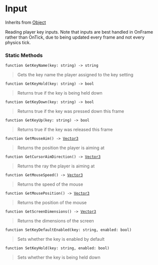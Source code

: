 # Input
Inherits from [Object](../objects/Object.md)

Reading player key inputs. Note that inputs are best handled in OnFrame rather than OnTick, due to being updated every frame and not every physics tick.

### Static Methods
<pre class="language-typescript"><code class="lang-typescript">function GetKeyName(key: string) -> string</code></pre>
> Gets the key name the player assigned to the key setting
> 
<pre class="language-typescript"><code class="lang-typescript">function GetKeyHold(key: string) -> bool</code></pre>
> Returns true if the key is being held down
> 
<pre class="language-typescript"><code class="lang-typescript">function GetKeyDown(key: string) -> bool</code></pre>
> Returns true if the key was pressed down this frame
> 
<pre class="language-typescript"><code class="lang-typescript">function GetKeyUp(key: string) -> bool</code></pre>
> Returns true if the key was released this frame
> 
<pre class="language-typescript"><code class="lang-typescript">function GetMouseAim() -> <a data-footnote-ref href="#user-content-fn-37">Vector3</a></code></pre>
> Returns the position the player is aiming at
> 
<pre class="language-typescript"><code class="lang-typescript">function GetCursorAimDirection() -> <a data-footnote-ref href="#user-content-fn-37">Vector3</a></code></pre>
> Returns the ray the player is aiming at
> 
<pre class="language-typescript"><code class="lang-typescript">function GetMouseSpeed() -> <a data-footnote-ref href="#user-content-fn-37">Vector3</a></code></pre>
> Returns the speed of the mouse
> 
<pre class="language-typescript"><code class="lang-typescript">function GetMousePosition() -> <a data-footnote-ref href="#user-content-fn-37">Vector3</a></code></pre>
> Returns the position of the mouse
> 
<pre class="language-typescript"><code class="lang-typescript">function GetScreenDimensions() -> <a data-footnote-ref href="#user-content-fn-37">Vector3</a></code></pre>
> Returns the dimensions of the screen
> 
<pre class="language-typescript"><code class="lang-typescript">function SetKeyDefaultEnabled(key: string, enabled: bool)</code></pre>
> Sets whether the key is enabled by default
> 
<pre class="language-typescript"><code class="lang-typescript">function SetKeyHold(key: string, enabled: bool)</code></pre>
> Sets whether the key is being held down
> 

[^0]: [Camera](../static/Camera.md)
[^1]: [Character](../objects/Character.md)
[^2]: [Collider](../objects/Collider.md)
[^3]: [Collision](../objects/Collision.md)
[^4]: [Color](../objects/Color.md)
[^5]: [Convert](../static/Convert.md)
[^6]: [Cutscene](../static/Cutscene.md)
[^7]: [Dict](../objects/Dict.md)
[^8]: [Game](../static/Game.md)
[^9]: [Human](../objects/Human.md)
[^10]: [Input](../static/Input.md)
[^11]: [Json](../static/Json.md)
[^12]: [LineCastHitResult](../objects/LineCastHitResult.md)
[^13]: [LineRenderer](../objects/LineRenderer.md)
[^14]: [List](../objects/List.md)
[^15]: [Locale](../static/Locale.md)
[^16]: [Map](../static/Map.md)
[^17]: [MapObject](../objects/MapObject.md)
[^18]: [MapTargetable](../objects/MapTargetable.md)
[^19]: [Math](../static/Math.md)
[^20]: [Network](../static/Network.md)
[^21]: [NetworkView](../objects/NetworkView.md)
[^22]: [PersistentData](../static/PersistentData.md)
[^23]: [Physics](../static/Physics.md)
[^24]: [Player](../objects/Player.md)
[^25]: [Quaternion](../objects/Quaternion.md)
[^26]: [Random](../objects/Random.md)
[^27]: [Range](../objects/Range.md)
[^28]: [RoomData](../static/RoomData.md)
[^29]: [Set](../objects/Set.md)
[^30]: [Shifter](../objects/Shifter.md)
[^31]: [String](../static/String.md)
[^32]: [Time](../static/Time.md)
[^33]: [Titan](../objects/Titan.md)
[^34]: [Transform](../objects/Transform.md)
[^35]: [UI](../static/UI.md)
[^36]: [Vector2](../objects/Vector2.md)
[^37]: [Vector3](../objects/Vector3.md)
[^38]: [Object](../objects/Object.md)
[^39]: [Component](../objects/Component.md)
